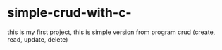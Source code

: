 # simple-crud-with-c-
this is my first project, this is simple version from program crud (create, read, update, delete) 
